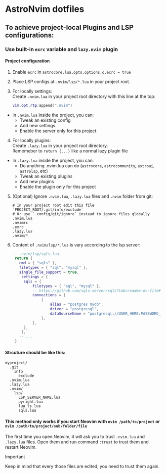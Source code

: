 # AstroNvim dotfiles

## To achieve project-local Plugins and LSP configurations:

### Use built-in `exrc` variable and `lazy.nvim` plugin

#### Project configuration

1. Enable `exrc` in `astrocore.lua.opts.options.o.exrc = true`
2. Place LSP configs at `.nvim/lsp/*.lua` in your project root.
3. For locally settings:  
   Create `.nvim.lua` in your project root directory with this line at the top:

   ```lua
   vim.opt.rtp:append(".nvim")
   ```

- In `.nvim.lua` inside the project, you can:
  - Tweak an existing config
  - Add new settings
  - Enable the server only for this project

4. For locally plugins:  
   Create `.lazy.lua` in your project root directory.  
   Rememeber to `return {...}` like a normal lazy plugin file

- In `.lazy.lua` inside the project, you can:
  - Do anything .nvim.lua can do (`astrocore`, `astrocommunity`, `astroui`, `astrolsp`, etc)
  - Tweak an existing plugins
  - Add new plugins
  - Enable the plugin only for this project

5. (Optional) Ignore `.nvim.lua`, `.lazy.lua` files and `.nvim` folder from git:

   ```gitignore
   # In your project root edit this file `PROJECT_ROOT/.git/info/exclude`
   # Or use `.config/git/ignore` instead to ignore files globally
   .nvim.lua
   .nvimrc
   .exrc
   .lazy.lua
   .nvim/*
   ```

6. Content of `.nvim/lsp/*.lua` is vary according to the lsp server:

   ```lua
   -- .nvim/lsp/sqls.lua
    return {
      cmd = { "sqls" },
      filetypes = { "sql", "mysql" },
      single_file_support = true,
       settings = {
   	    sqls = {
   		    filetypes = { "sql", "mysql" },
   		    -- https://github.com/sqls-server/sqls?tab=readme-ov-file#db-configuration
   		    connections = {
   			    {
   				    alias = "postgres mydb",
   				    driver = "postgresql",
   				    dataSourceName = "postgresql://USER_HERE:PASSWORD_HERE@localhost:5432/mydb",
   			    },
   		    },
   	    },
       },
      -- ...
    }
   ```

#### Strcuture should be like this:

```
myproject/
  .git
    info
      exclude
  .nvim.lua
  .lazy.lua
  .nvim/
    lsp/
      LSP_SERVER_NAME.lua
      pyright.lua
      lua_ls.lua
      sqls.lua
```

#### This method only works if you start Neovim with `nvim /path/to/project` or `nvim /path/to/project/sub/folder/file`

The first time you open Neovim, it will ask you to trust `.nvim.lua` and `.lazy.lua` files. Open them and run command `:trust` to trust them and restart Neovim.

> [!IMPORTANT]
> Keep in mind that every those files are edited, you need to trust them again.
